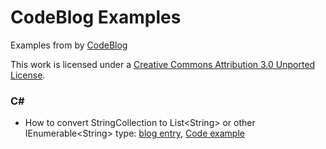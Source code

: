 # CodeBlog Examples

Examples from by [CodeBlog](http://codeblog.vurdalakov.net)

This work is licensed under a [Creative Commons Attribution 3.0 Unported License](http://creativecommons.org/licenses/by/3.0/legalcode).

### C\#

*  How to convert StringCollection to List\<String\> or other IEnumerable\<String\> type:
[blog entry](http://codeblog.vurdalakov.net/2013/11/how-to-convert-stringcollection-to-list-string-ienumerable.html),
[Code example](https://github.com/vurdalakov/codeblog_examples/blob/master/csharp/src/ConsoleApplication1/StringCollection2IEnumerableString.cs)
